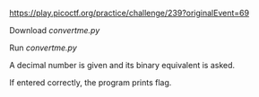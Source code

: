 https://play.picoctf.org/practice/challenge/239?originalEvent=69

Download *convertme.py*

Run *convertme.py*

A decimal number is given and its binary equivalent is asked.

If entered correctly, the program prints flag.
